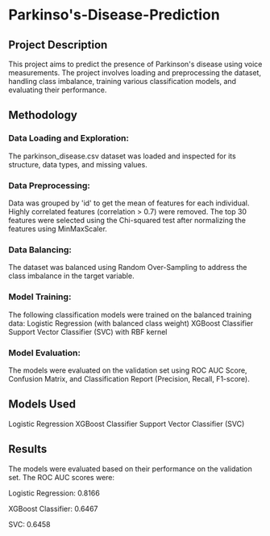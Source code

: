 # Parkinso's-Disease-Prediction
## Project Description
This project aims to predict the presence of Parkinson's disease using voice measurements. The project involves loading and preprocessing the dataset, handling class imbalance, training various classification models, and evaluating their performance.

## Methodology
### Data Loading and Exploration: 
The parkinson_disease.csv dataset was loaded and inspected for its structure, data types, and missing values.
### Data Preprocessing:
Data was grouped by 'id' to get the mean of features for each individual.
Highly correlated features (correlation > 0.7) were removed.
The top 30 features were selected using the Chi-squared test after normalizing the features using MinMaxScaler.
### Data Balancing: 
The dataset was balanced using Random Over-Sampling to address the class imbalance in the target variable.
### Model Training: 
The following classification models were trained on the balanced training data:
Logistic Regression (with balanced class weight)
XGBoost Classifier
Support Vector Classifier (SVC) with RBF kernel
### Model Evaluation: 
The models were evaluated on the validation set using ROC AUC Score, Confusion Matrix, and Classification Report (Precision, Recall, F1-score).
## Models Used
Logistic Regression
XGBoost Classifier
Support Vector Classifier (SVC)
## Results
The models were evaluated based on their performance on the validation set. The ROC AUC scores were:

Logistic Regression: 0.8166

XGBoost Classifier: 0.6467

SVC: 0.6458
